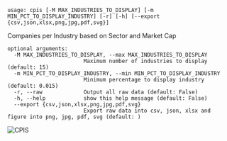 ```text
usage: cpis [-M MAX_INDUSTRIES_TO_DISPLAY] [-m MIN_PCT_TO_DISPLAY_INDUSTRY] [-r] [-h] [--export {csv,json,xlsx,png,jpg,pdf,svg}]
```

Companies per Industry based on Sector and Market Cap

```
optional arguments:
  -M MAX_INDUSTRIES_TO_DISPLAY, --max MAX_INDUSTRIES_TO_DISPLAY
                        Maximum number of industries to display (default: 15)
  -m MIN_PCT_TO_DISPLAY_INDUSTRY, --min MIN_PCT_TO_DISPLAY_INDUSTRY
                        Minimum percentage to display industry (default: 0.015)
  -r, --raw             Output all raw data (default: False)
  -h, --help            show this help message (default: False)
  --export {csv,json,xlsx,png,jpg,pdf,svg}
                        Export raw data into csv, json, xlsx and figure into png, jpg, pdf, svg (default: )
```
![CPIS](https://user-images.githubusercontent.com/46355364/153896896-9e102f13-28ee-4abf-9277-a7c2ecfd08ab.png)
